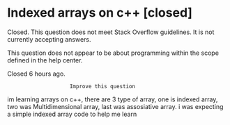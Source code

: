 
# Indexed arrays on c++ [closed]







Closed. This question does not meet Stack Overflow guidelines. It is not currently accepting answers.
                        
                    










 This question does not appear to be about programming within the scope defined in the help center.


Closed 6 hours ago.







                        Improve this question
                    



im learning arrays on c++, there are 3 type of array, one is indexed array, two was Multidimensional array, last was assosiative array.
i was expecting a simple indexed array code to help me learn

        